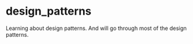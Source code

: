 # design_patterns
Learning about design patterns. And will go through most of the design patterns. 
